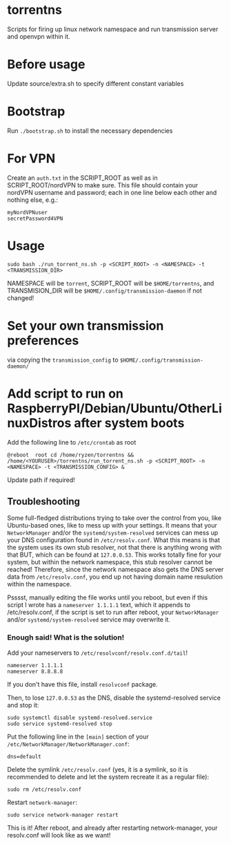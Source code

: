 # torrentns
Scripts for firing up linux network namespace and run transmission server and openvpn within it.

# Before usage
Update source/extra.sh to specify different constant variables

# Bootstrap
Run `./bootstrap.sh` to install the necessary dependencies

# For VPN
Create an `auth.txt` in the SCRIPT_ROOT as well as in SCRIPT_ROOT/nordVPN to make sure.
This file should contain your nordVPN username and password; each in one line below each other and nothing else, e.g.:
```
myNordVPNuser
secretPassword4VPN
```

# Usage
```
sudo bash ./run_torrent_ns.sh -p <SCRIPT_ROOT> -n <NAMESPACE> -t <TRANSMISSION_DIR>
```
NAMESPACE will be `torrent`, SCRIPT_ROOT will be `$HOME/torrentns`, and TRANSMISION_DIR will be `$HOME/.config/transmission-daemon` if not changed!

# Set your own transmission preferences 
via copying the `transmission_config` to `$HOME/.config/transmission-daemon/`


# Add script to run on RaspberryPI/Debian/Ubuntu/OtherLinuxDistros after system boots
Add the following line to `/etc/crontab` as root
```
@reboot  root cd /home/ryzen/torrentns && /home/<YOURUSER>/torrentns/run_torrent_ns.sh -p <SCRIPT_ROOT> -n <NAMESPACE> -t <TRANSMISSION_CONFIG> &
```
Update path if required!

## Troubleshooting
Some full-fledged distributions trying to take over the control from you, like Ubuntu-based ones, like to mess up with your settings. 
It means that your `NetworkManager` and/or the `systemd/system-resolved` services can mess up your DNS configuration found in `/etc/resolv.conf`.
What this means is that the system uses its own stub resolver, not that there is anything wrong with that BUT, which can be found at `127.0.0.53`.
This works totally fine for your system, but within the network namespace, this stub resolver cannot be reached! Therefore, since the network namespace also gets the DNS server data from `/etc/resolv.conf`, you end up not having domain name resulution within the namespace.

Psssst, manually editing the file works until you reboot, but even if this script I wrote has a `nameserver 1.1.1.1` text, which it appends to /etc/resolv.conf, if the script is set to run after reboot, your `NetworkManager` and/or `systemd/system-resolved` service may overwrite it.

### Enough said! What is the solution!
Add your nameservers to `/etc/resolvconf/resolv.conf.d/tail`!
```
nameserver 1.1.1.1
nameserver 8.8.8.8
```
If you don't have this file, install `resolvconf` package.

Then, to lose `127.0.0.53` as the DNS, disable the systemd-resolved service and stop it:
```
sudo systemctl disable systemd-resolved.service
sudo service systemd-resolved stop
```
Put the following line in the `[main]` section of your `/etc/NetworkManager/NetworkManager.conf`:
```
dns=default
```

Delete the symlink `/etc/resolv.conf` (yes, it is a symlink, so it is recommended to delete and let the system recreate it as a regular file):
```
sudo rm /etc/resolv.conf
```

Restart `network-manager`:
```
sudo service network-manager restart 
```
This is it! After reboot, and already after restarting network-manager, your resolv.conf will look like as we want!



